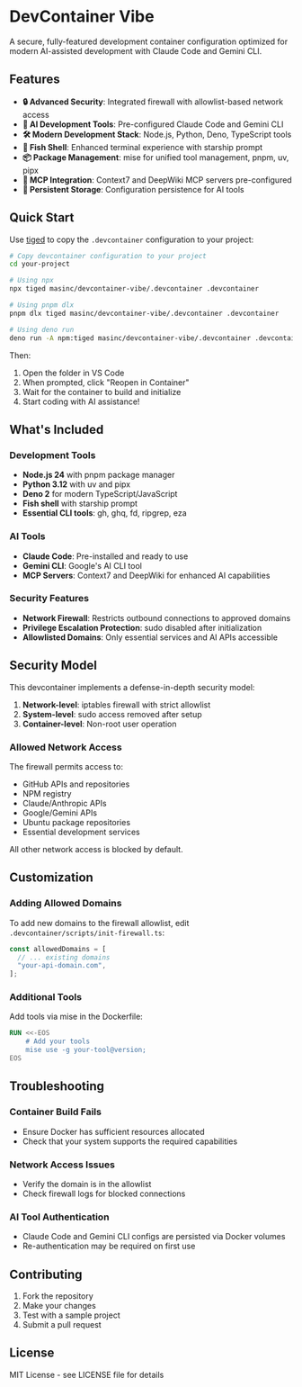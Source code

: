 # DevContainer Vibe

A secure, fully-featured development container configuration optimized for
modern AI-assisted development with Claude Code and Gemini CLI.

## Features

- **🔒 Advanced Security**: Integrated firewall with allowlist-based network
  access
- **🤖 AI Development Tools**: Pre-configured Claude Code and Gemini CLI
- **🛠️ Modern Development Stack**: Node.js, Python, Deno, TypeScript tools
- **🐚 Fish Shell**: Enhanced terminal experience with starship prompt
- **📦 Package Management**: mise for unified tool management, pnpm, uv, pipx
- **🔗 MCP Integration**: Context7 and DeepWiki MCP servers pre-configured
- **💾 Persistent Storage**: Configuration persistence for AI tools

## Quick Start

Use [tiged](https://github.com/tiged/tiged) to copy the `.devcontainer`
configuration to your project:

```bash
# Copy devcontainer configuration to your project
cd your-project

# Using npx
npx tiged masinc/devcontainer-vibe/.devcontainer .devcontainer

# Using pnpm dlx
pnpm dlx tiged masinc/devcontainer-vibe/.devcontainer .devcontainer

# Using deno run
deno run -A npm:tiged masinc/devcontainer-vibe/.devcontainer .devcontainer
```

Then:

1. Open the folder in VS Code
2. When prompted, click "Reopen in Container"
3. Wait for the container to build and initialize
4. Start coding with AI assistance!

## What's Included

### Development Tools

- **Node.js 24** with pnpm package manager
- **Python 3.12** with uv and pipx
- **Deno 2** for modern TypeScript/JavaScript
- **Fish shell** with starship prompt
- **Essential CLI tools**: gh, ghq, fd, ripgrep, eza

### AI Tools

- **Claude Code**: Pre-installed and ready to use
- **Gemini CLI**: Google's AI CLI tool
- **MCP Servers**: Context7 and DeepWiki for enhanced AI capabilities

### Security Features

- **Network Firewall**: Restricts outbound connections to approved domains
- **Privilege Escalation Protection**: sudo disabled after initialization
- **Allowlisted Domains**: Only essential services and AI APIs accessible

## Security Model

This devcontainer implements a defense-in-depth security model:

1. **Network-level**: iptables firewall with strict allowlist
2. **System-level**: sudo access removed after setup
3. **Container-level**: Non-root user operation

### Allowed Network Access

The firewall permits access to:

- GitHub APIs and repositories
- NPM registry
- Claude/Anthropic APIs
- Google/Gemini APIs
- Ubuntu package repositories
- Essential development services

All other network access is blocked by default.

## Customization

### Adding Allowed Domains

To add new domains to the firewall allowlist, edit
`.devcontainer/scripts/init-firewall.ts`:

```typescript
const allowedDomains = [
  // ... existing domains
  "your-api-domain.com",
];
```

### Additional Tools

Add tools via mise in the Dockerfile:

```dockerfile
RUN <<-EOS
    # Add your tools
    mise use -g your-tool@version;
EOS
```

## Troubleshooting

### Container Build Fails

- Ensure Docker has sufficient resources allocated
- Check that your system supports the required capabilities

### Network Access Issues

- Verify the domain is in the allowlist
- Check firewall logs for blocked connections

### AI Tool Authentication

- Claude Code and Gemini CLI configs are persisted via Docker volumes
- Re-authentication may be required on first use

## Contributing

1. Fork the repository
2. Make your changes
3. Test with a sample project
4. Submit a pull request

## License

MIT License - see LICENSE file for details
